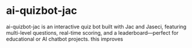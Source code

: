 # ai-quizbot-jac
ai-quizbot-jac is an interactive quiz bot built with Jac and Jaseci, featuring multi-level questions, real-time scoring, and a leaderboard—perfect for educational or AI chatbot projects.
this improves
